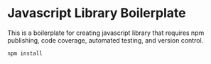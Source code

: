 # Javascript Library Boilerplate

This is a boilerplate for creating javascript library that requires npm publishing,
code coverage, automated testing, and version control.

```
npm install
```

